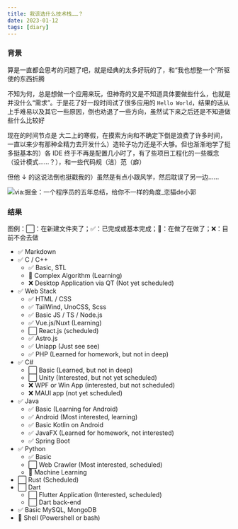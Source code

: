 ```yaml
---
title: 我该选什么技术栈……？
date: 2023-01-12
tags: [diary]
---
```


### 背景

算是一直都会思考的问题了吧，就是经典的太多好玩的了，和“我也想整一个”所驱使的东西折腾

不知为何，总是想做一个应用来玩，但神奇的又是不知道具体要做些什么，也就是并没什么“需求”。于是花了好一段时间试了很多应用的 `Hello World`，结果的话从上手难易以及其它一些原因，倒也劝退了一些方向，虽然试下来之后还是不知道做些什么比较好

现在的时间节点是 大二上的寒假，在摸索方向和不确定下倒是浪费了许多时间，一直以来少有那种全精力去开发什么）造轮子功力还是不大够。但也渐渐地学了挺多挺基本的）各 IDE 终于不再是配置几小时了，有了些项目工程化的一些概念（设计模式……？），和一些代码规（洁）范（癖）

但他 ↓ 的这说法倒也挺戳我的）虽然是有点小跟风学，然后耽误了另一边……

![[via:掘金：一个程序员的五年总结，给你不一样的角度_恋猫de小郭](https://juejin.cn/post/6844903901435527175)](/blog/stack.webp)

### 结果

图例：:white_large_square:：在新建文件夹了；:white_check_mark:：已完成或基本完成；:construction:：在做了在做了；:x:：目前不会去做

- :white_check_mark: Markdown
- :white_check_mark: C / C++
  - :white_check_mark: Basic, STL
  - :construction: Complex Algorithm (Learning)
  - :x: Desktop Application via QT (Not yet scheduled)
- :white_check_mark: Web Stack
  - :white_check_mark: HTML / CSS
  - :white_check_mark: TailWind, UnoCSS, Scss
  - :white_check_mark: Basic JS / TS / Node.js
  - :white_check_mark: Vue.js/Nuxt (Learning)
  - :white_large_square: React.js (scheduled)
  - :white_check_mark: Astro.js
  - :white_check_mark: Uniapp (Just see see)
  - :white_check_mark: PHP (Learned for homework, but not in deep)
- :white_check_mark: C#
  - :white_large_square: Basic (Learned, but not in deep)
  - :white_large_square: Unity (Interested, but not yet scheduled)
  - :x: WPF or Win App (interested, but not scheduled)
  - :x: MAUI app (not yet scheduled)
- :white_check_mark: Java
  - :white_check_mark: Basic (Learning for Android)
  - :white_check_mark: Android (Most interested, learning)
  - :white_check_mark: Basic Kotlin on Android
  - :white_check_mark: JavaFX (Learned for homework, not interested)
  - :white_check_mark: Spring Boot
- :white_check_mark: Python
  - :white_check_mark: Basic
  - :white_large_square: Web Crawler (Most interested, scheduled)
  - :construction: Machine Learning
- :white_large_square: Rust (Scheduled)
- :white_large_square: Dart
  - :white_large_square: Flutter Application (Interested, scheduled)
  - :white_large_square: Dart back-end
- :white_check_mark: Basic MySQL, MongoDB
- :construction: Shell (Powershell or bash)
